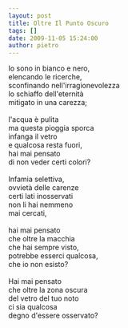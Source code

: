 ```yaml
---
layout: post
title: Oltre Il Punto Oscuro
tags: []
date: 2009-11-05 15:24:00
author: pietro
---
```

Io sono in bianco e nero,<br/>elencando le ricerche,<br/>sconfinando nell'irragionevolezza<br/>lo schiaffo dell'eternità<br/>mitigato in una carezza;<br/><br/>l'acqua è pulita<br/>ma questa pioggia sporca<br/>infanga il vetro<br/>e qualcosa resta fuori,<br/>hai mai pensato<br/>di non veder certi colori?<br/><br/>Infamia selettiva,<br/>ovvietà delle carenze<br/>certi lati inosservati<br/>non li hai nemmeno<br/>mai cercati,<br/><br/>hai mai pensato<br/>che oltre la macchia<br/>che hai sempre visto,<br/>potrebbe esserci qualcosa,<br/>che io non esisto?<br/><br/>Hai mai pensato<br/>che oltre la zona oscura<br/>del vetro del tuo noto<br/>ci sia qualcosa<br/>degno d'essere osservato?
